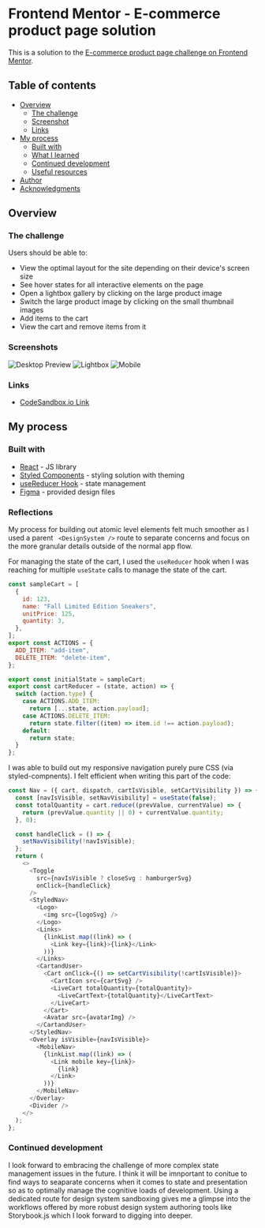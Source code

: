 # Frontend Mentor - E-commerce product page solution

This is a solution to the [E-commerce product page challenge on Frontend Mentor](https://www.frontendmentor.io/challenges/ecommerce-product-page-UPsZ9MJp6).

## Table of contents

- [Overview](#overview)
  - [The challenge](#the-challenge)
  - [Screenshot](#screenshot)
  - [Links](#links)
- [My process](#my-process)
  - [Built with](#built-with)
  - [What I learned](#what-i-learned)
  - [Continued development](#continued-development)
  - [Useful resources](#useful-resources)
- [Author](#author)
- [Acknowledgments](#acknowledgments)

## Overview

### The challenge

Users should be able to:

- View the optimal layout for the site depending on their device's screen size
- See hover states for all interactive elements on the page
- Open a lightbox gallery by clicking on the large product image
- Switch the large product image by clicking on the small thumbnail images
- Add items to the cart
- View the cart and remove items from it

### Screenshots

![Desktop Preview](public/desktop-preview.jpg)
![Lightbox](public/active-states-lightbox.jpg)
![Mobile](public/mobile-design-basket-filled.jpg)

### Links

- [CodeSandbox.io Link](https://your-live-site-url.com)

## My process

### Built with

- [React](https://reactjs.org/) - JS library
- [Styled Components](https://styled-components.com/) - styling solution with theming
- [useReducer Hook](https://reactjs.org/docs/hooks-reference.html#usereducer) - state management
- [Figma](https://www.figma.com/) - provided design files

### Reflections

My process for building out atomic level elements felt much smoother as I used a parent ` <DesignSystem />` route to separate concerns and focus on the more granular details outside of the normal app flow.

For managing the state of the cart, I used the `useReducer` hook when I was reaching for multiple `useState` calls to manage the state of the cart.

```js
const sampleCart = [
  {
    id: 123,
    name: "Fall Limited Edition Sneakers",
    unitPrice: 125,
    quantity: 3,
  },
];
export const ACTIONS = {
  ADD_ITEM: "add-item",
  DELETE_ITEM: "delete-item",
};

export const initialState = sampleCart;
export const cartReducer = (state, action) => {
  switch (action.type) {
    case ACTIONS.ADD_ITEM:
      return [...state, action.payload];
    case ACTIONS.DELETE_ITEM:
      return state.filter((item) => item.id !== action.payload);
    default:
      return state;
  }
};
```

I was able to build out my responsive navigation purely pure CSS (via styled-compnents). I felt efficient when writing this part of the code:

```js
const Nav = ({ cart, dispatch, cartIsVisible, setCartVisibility }) => {
  const [navIsVisible, setNavVisibility] = useState(false);
  const totalQuantity = cart.reduce((prevValue, currentValue) => {
    return (prevValue.quantity || 0) + currentValue.quantity;
  }, 0);

  const handleClick = () => {
    setNavVisibility(!navIsVisible);
  };
  return (
    <>
      <Toggle
        src={navIsVisible ? closeSvg : hamburgerSvg}
        onClick={handleClick}
      />
      <StyledNav>
        <Logo>
          <img src={logoSvg} />
        </Logo>
        <Links>
          {linkList.map((link) => (
            <Link key={link}>{link}</Link>
          ))}
        </Links>
        <CartandUser>
          <Cart onClick={() => setCartVisibility(!cartIsVisible)}>
            <CartIcon src={cartSvg} />
            <LiveCart totalQuantity={totalQuantity}>
              <LiveCartText>{totalQuantity}</LiveCartText>
            </LiveCart>
          </Cart>
          <Avatar src={avatarImg} />
        </CartandUser>
      </StyledNav>
      <Overlay isVisible={navIsVisible}>
        <MobileNav>
          {linkList.map((link) => (
            <Link mobile key={link}>
              {link}
            </Link>
          ))}
        </MobileNav>
      </Overlay>
      <Divider />
    </>
  );
};
```

### Continued development

I look forward to embracing the challenge of more complex state management issues in the future. I think it will be imnportant to conitue to find ways to seaparate concerns when it comes to state and presentation so as to optimally manage the cognitive loads of development. Using a dedicated route for design system sandboxing gives me a glimpse into the workflows offered by more robust design system authoring tools like Storybook.js which I look forward to digging into deeper.
